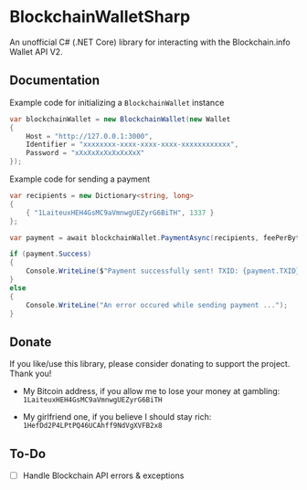 # BlockchainWalletSharp
 An unofficial C# (.NET Core) library for interacting with the Blockchain.info Wallet API V2.

## Documentation
Example code for initializing a ``BlockchainWallet`` instance
```cs
var blockchainWallet = new BlockchainWallet(new Wallet
{
    Host = "http://127.0.0.1:3000",
    Identifier = "xxxxxxxx-xxxx-xxxx-xxxx-xxxxxxxxxxxx",
    Password = "xXxXxXxXxXxXxXxX"
});
```

Example code for sending a payment
```cs
var recipients = new Dictionary<string, long>
{
    { "1LaiteuxHEH4GsMC9aVmnwgUEZyrG6BiTH", 1337 }
};

var payment = await blockchainWallet.PaymentAsync(recipients, feePerByte: 50);

if (payment.Success)
{
    Console.WriteLine($"Payment successfully sent! TXID: {payment.TXID}");
}
else
{
    Console.WriteLine("An error occured while sending payment ...");
}
```


## Donate

If you like/use this library, please consider donating to support the project. Thank you!

- My Bitcoin address, if you allow me to lose your money at gambling: ``1LaiteuxHEH4GsMC9aVmnwgUEZyrG6BiTH``

- My girlfriend one, if you believe I should stay rich: ``1HefDd2P4LPtPQ46UCAhff9NdVgXVFB2x8``

## To-Do
- [ ] Handle Blockchain API errors & exceptions

